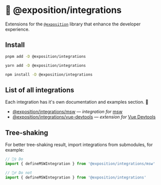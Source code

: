 # 🧩 @exposition/integrations

<!-- This file will also be automatically included in the main documentation -->
<!-- ../../docs/src/packages/integrations.md -->

Extensions for the [`@exposition`](https://h2xd.github.io/exposition/) library
that enhance the developer experience.

## Install

```sh
pnpm add -D @exposition/integrations
```

```sh
yarn add -D @exposition/integrations
```

```sh
npm install -D @exposition/integrations
```

## List of all integrations

Each integration has it's own documentation and examples section. 💖

- [@exposition/integrations/msw](https://h2xd.github.io/exposition/integrations/msw.html) — _integration for_ [msw](https://mswjs.io/)
- [@exposition/integrations/vue-devtools](https://h2xd.github.io/exposition/integrations/vue-devtools.html) — _extension for_ [Vue Devtools](https://devtools.vuejs.org/)

## Tree-shaking

For better tree-shaking result, import integrations from submodules, for example:

```ts
// 🙆‍♀️ Do
import { defineMSWIntegration } from '@exposition/integrations/msw'

// 🙅‍♂️ Do not
import { defineMSWIntegration } from '@exposition/integrations'
```

